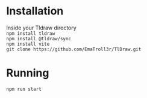 <h1>Installation</h1>
Inside your Tldraw directory
</br>
<code>npm install tldraw</code></br>
<code>npm install @tldraw/sync</code></br>
<code>npm install vite</code></br>
<code>git clone https://github.com/EmaTroll3r/TlDraw.git</code>

<h1>Running</h1>
<code>npm run start</code>

